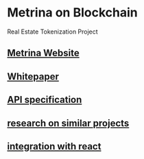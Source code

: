# Metrina on Blockchain
Real Estate Tokenization Project

## [Metrina Website](https://www.metrina.ir/)

## [Whitepaper](Metrina%20Whitepaper.pdf)

## [API specification](API.md)

## [research on similar projects](research)

## [integration with react](frontend)
